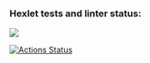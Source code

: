 ### Hexlet tests and linter status:
<a href="https://codeclimate.com/github/Aleksandr-Gurianov/frontend-project-44/maintainability"><img src="https://api.codeclimate.com/v1/badges/899d28396fdd91ae8a98/maintainability" /></a>

[![Actions Status](https://github.com/Aleksandr-Gurianov/frontend-project-44/workflows/hexlet-check/badge.svg)](https://github.com/Aleksandr-Gurianov/frontend-project-44/actions)
